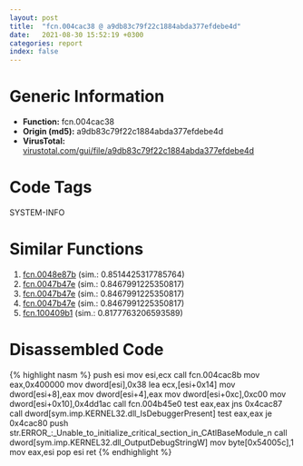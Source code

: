 ```yaml
---
layout: post
title:  "fcn.004cac38 @ a9db83c79f22c1884abda377efdebe4d"
date:   2021-08-30 15:52:19 +0300
categories: report
index: false
---
```


# Generic Information
- **Function:** fcn.004cac38
- **Origin (md5):** a9db83c79f22c1884abda377efdebe4d
- **VirusTotal:** [virustotal.com/gui/file/a9db83c79f22c1884abda377efdebe4d][virustotal_ref]

# Code Tags
<span class="tag" id="SYSTEM-INFO">SYSTEM-INFO</span>


# Similar Functions

1. [fcn.0048e87b][similar_1_ref] (sim.: 0.8514425317785764)
2. [fcn.0047b47e][similar_2_ref] (sim.: 0.8467991225350817)
3. [fcn.0047b47e][similar_3_ref] (sim.: 0.8467991225350817)
4. [fcn.0047b47e][similar_4_ref] (sim.: 0.8467991225350817)
5. [fcn.100409b1][similar_5_ref] (sim.: 0.8177763206593589)


# Disassembled Code

{% highlight nasm %}
push esi
mov esi,ecx
call fcn.004cac8b
mov eax,0x400000
mov dword[esi],0x38
lea ecx,[esi+0x14]
mov dword[esi+8],eax
mov dword[esi+4],eax
mov dword[esi+0xc],0xc00
mov dword[esi+0x10],0x4dd1ac
call fcn.004b45e0
test eax,eax
jns 0x4cac87
call dword[sym.imp.KERNEL32.dll_IsDebuggerPresent]
test eax,eax
je 0x4cac80
push str.ERROR_:_Unable_to_initialize_critical_section_in_CAtlBaseModule_n
call dword[sym.imp.KERNEL32.dll_OutputDebugStringW]
mov byte[0x54005c],1
mov eax,esi
pop esi
ret 
{% endhighlight %}


[similar_1_ref]: /report/fcn.0048e87b@3b2d901eaca41ce14deca6a48c0c801a
[similar_2_ref]: /report/fcn.0047b47e@152885a790b99953ce23874f0947b7bd
[similar_3_ref]: /report/fcn.0047b47e@fb9b7d22bc1c143ac66b0575cbdd088d
[similar_4_ref]: /report/fcn.0047b47e@912f1d013a0d6151bc7a7cef6da1b2a0
[similar_5_ref]: /report/fcn.100409b1@3785b40cea34bd176ce2c160dcf987f8
[virustotal_ref]: https://www.virustotal.com/gui/file/a9db83c79f22c1884abda377efdebe4d